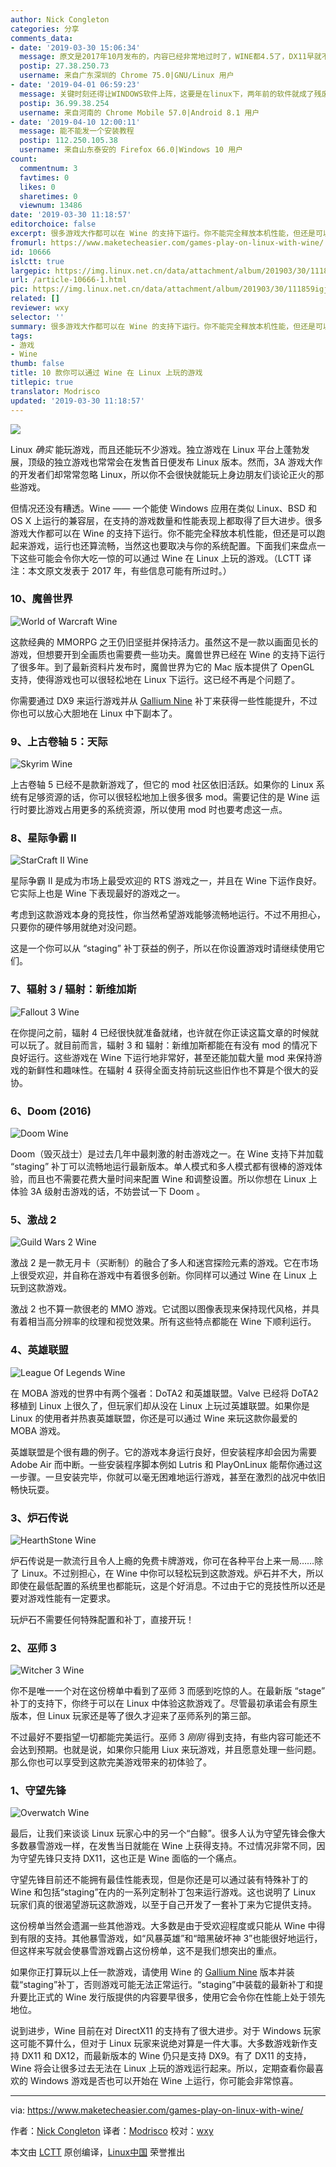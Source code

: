 ```yaml
---
author: Nick Congleton
categories: 分享
comments_data:
- date: '2019-03-30 15:06:34'
  message: 原文是2017年10月发布的，内容已经非常地过时了，WINE都4.5了，DX11早就不是问题了
  postip: 27.38.250.73
  username: 来自广东深圳的 Chrome 75.0|GNU/Linux 用户
- date: '2019-04-01 06:59:23'
  message: 关键时刻还得让WINDOWS软件上阵，这要是在linux下，两年前的软件就成了残废。
  postip: 36.99.38.254
  username: 来自河南的 Chrome Mobile 57.0|Android 8.1 用户
- date: '2019-04-10 12:00:11'
  message: 能不能发一个安装教程
  postip: 112.250.105.38
  username: 来自山东泰安的 Firefox 66.0|Windows 10 用户
count:
  commentnum: 3
  favtimes: 0
  likes: 0
  sharetimes: 0
  viewnum: 13486
date: '2019-03-30 11:18:57'
editorchoice: false
excerpt: 很多游戏大作都可以在 Wine 的支持下运行。你不能完全释放本机性能，但还是可以跑起来游戏，运行也还算流畅，当然这也要取决与你的系统配置。
fromurl: https://www.maketecheasier.com/games-play-on-linux-with-wine/
id: 10666
islctt: true
largepic: https://img.linux.net.cn/data/attachment/album/201903/30/111859igjv7pz2s1wvf5ps.jpg
url: /article-10666-1.html
pic: https://img.linux.net.cn/data/attachment/album/201903/30/111859igjv7pz2s1wvf5ps.jpg.thumb.jpg
related: []
reviewer: wxy
selector: ''
summary: 很多游戏大作都可以在 Wine 的支持下运行。你不能完全释放本机性能，但还是可以跑起来游戏，运行也还算流畅，当然这也要取决与你的系统配置。
tags:
- 游戏
- Wine
thumb: false
title: 10 款你可以通过 Wine 在 Linux 上玩的游戏
titlepic: true
translator: Modrisco
updated: '2019-03-30 11:18:57'
---
```


![](/data/attachment/album/201903/30/111859igjv7pz2s1wvf5ps.jpg)


Linux *确实* 能玩游戏，而且还能玩不少游戏。独立游戏在 Linux 平台上蓬勃发展，顶级的独立游戏也常常会在发售首日便发布 Linux 版本。然而，3A 游戏大作的开发者们却常常忽略 Linux，所以你不会很快就能玩上身边朋友们谈论正火的那些游戏。


但情况还没有糟透。Wine —— 一个能使 Windows 应用在类似 Linux、BSD 和 OS X 上运行的兼容层，在支持的游戏数量和性能表现上都取得了巨大进步。很多游戏大作都可以在 Wine 的支持下运行。你不能完全释放本机性能，但还是可以跑起来游戏，运行也还算流畅，当然这也要取决与你的系统配置。下面我们来盘点一下这些可能会令你大吃一惊的可以通过 Wine 在 Linux 上玩的游戏。（LCTT 译注：本文原文发表于 2017 年，有些信息可能有所过时。）


### 10、魔兽世界


![World of Warcraft Wine](/data/attachment/album/201903/30/111900uwzw213w212v2hnn.jpg "World of Warcraft Wine")


这款经典的 MMORPG 之王仍旧坚挺并保持活力。虽然这不是一款以画面见长的游戏，但想要开到全画质也需要费一些功夫。魔兽世界已经在 Wine 的支持下运行了很多年。到了最新资料片发布时，魔兽世界为它的 Mac 版本提供了 OpenGL 支持，使得游戏也可以很轻松地在 Linux 下运行。这已经不再是个问题了。


你需要通过 DX9 来运行游戏并从 [Gallium Nine](https://www.maketecheasier.com/install-wine-gallium-nine-linux) 补丁来获得一些性能提升，不过你也可以放心大胆地在 Linux 中下副本了。


### 9、上古卷轴 5：天际


![Skyrim Wine](/data/attachment/album/201903/30/111900t5v2337i2i2v7vll.jpg "Skyrim Wine")


上古卷轴 5 已经不是款新游戏了，但它的 mod 社区依旧活跃。如果你的 Linux 系统有足够资源的话，你可以很轻松地加上很多很多 mod。需要记住的是 Wine 运行时要比游戏占用更多的系统资源，所以使用 mod 时也要考虑这一点。


### 8、星际争霸 II


![StarCraft II Wine](/data/attachment/album/201903/30/111901xy4yxxc7z84dzfma.jpg "StarCraft II Wine")


星际争霸 II 是成为市场上最受欢迎的 RTS 游戏之一，并且在 Wine 下运作良好。它实际上也是 Wine 下表现最好的游戏之一。


考虑到这款游戏本身的竞技性，你当然希望游戏能够流畅地运行。不过不用担心，只要你的硬件够用就绝对没问题。


这是一个你可以从 “staging” 补丁获益的例子，所以在你设置游戏时请继续使用它们。


### 7、辐射 3 / 辐射：新维加斯


![Fallout 3 Wine](/data/attachment/album/201903/30/111901nt993kn3gunbt434.jpg "Fallout 3 Wine")


在你提问之前，辐射 4 已经很快就准备就绪，也许就在你正读这篇文章的时候就可以玩了。就目前而言，辐射 3 和 辐射：新维加斯都能在有没有 mod 的情况下良好运行。这些游戏在 Wine 下运行地非常好，甚至还能加载大量 mod 来保持游戏的新鲜性和趣味性。在辐射 4 获得全面支持前玩这些旧作也不算是个很大的妥协。


### 6、Doom (2016)


![Doom Wine](/data/attachment/album/201903/30/111902pw68yh00ypw919dd.jpg "Doom Wine")


Doom（毁灭战士）是过去几年中最刺激的射击游戏之一。在 Wine 支持下并加载 “staging” 补丁可以流畅地运行最新版本。单人模式和多人模式都有很棒的游戏体验，而且也不需要花费大量时间来配置 Wine 和调整设置。所以你想在 Linux 上体验 3A 级射击游戏的话，不妨尝试一下 Doom 。


### 5、激战 2


![Guild Wars 2 Wine](/data/attachment/album/201903/30/111902vq0p3w05j6rwrm0m.jpg "Guild Wars 2 Wine")


激战 2 是一款无月卡（买断制）的融合了多人和迷宫探险元素的游戏。它在市场上很受欢迎，并自称在游戏中有着很多创新。你同样可以通过 Wine 在 Linux 上玩到这款游戏。


激战 2 也不算一款很老的 MMO 游戏。它试图以图像表现来保持现代风格，并具有着相当高分辨率的纹理和视觉效果。所有这些特点都能在 Wine 下顺利运行。


### 4、英雄联盟


![League Of Legends Wine](/data/attachment/album/201903/30/111903y6dnfflr7vzlfqfr.jpg "League Of Legends Wine")


在 MOBA 游戏的世界中有两个强者：DoTA2 和英雄联盟。Valve 已经将 DoTA2 移植到 Linux 上很久了，但玩家们却从没在 Linux 上玩过英雄联盟。如果你是 Linux 的使用者并热衷英雄联盟，你还是可以通过 Wine 来玩这款你最爱的 MOBA 游戏。


英雄联盟是个很有趣的例子。它的游戏本身运行良好，但安装程序却会因为需要 Adobe Air 而中断。一些安装程序脚本例如 Lutris 和 PlayOnLinux 能帮你通过这一步骤。一旦安装完毕，你就可以毫无困难地运行游戏，甚至在激烈的战况中依旧畅快玩耍。


### 3、炉石传说


![HearthStone Wine](/data/attachment/album/201903/30/111903guzcayfgvuub73yu.jpg "HearthStone Wine")


炉石传说是一款流行且令人上瘾的免费卡牌游戏，你可在各种平台上来一局……除了 Linux。不过别担心，在 Wine 中你可以轻松玩到这款游戏。炉石并不大，所以即使在最低配置的系统里也都能玩，这是个好消息。不过由于它的竞技性所以还是要对游戏性能有一定要求。


玩炉石不需要任何特殊配置和补丁，直接开玩！


### 2、巫师 3


![Witcher 3 Wine](/data/attachment/album/201903/30/111904r121zogj2zr2j91f.jpg "Witcher 3 Wine")


你不是唯一一个对在这份榜单中看到了巫师 3 而感到吃惊的人。在最新版 “stage” 补丁的支持下，你终于可以在 Linux 中体验这款游戏了。尽管最初承诺会有原生版本，但 Linux 玩家还是等了很久才迎来了巫师系列的第三部。


不过最好不要指望一切都能完美运行。巫师 3 *刚刚* 得到支持，有些内容可能还不会达到预期。也就是说，如果你只能用 Liux 来玩游戏，并且愿意处理一些问题。那么你也可以享受到这款完美游戏带来的初体验了。


### 1、守望先锋


![Overwatch Wine](/data/attachment/album/201903/30/111904b13axffyzxxduyqp.jpg "Overwatch Wine")


最后，让我们来谈谈 Linux 玩家心中的另一个“白鲸”。很多人认为守望先锋会像大多数暴雪游戏一样，在发售当日就能在 Wine 上获得支持。不过情况非常不同，因为守望先锋只支持 DX11，这也正是 Wine 面临的一个痛点。


守望先锋目前还不能拥有最佳性能表现，但是你还是可以通过装有特殊补丁的 Wine 和包括“staging”在内的一系列定制补丁包来运行游戏。这也说明了 Linux 玩家们真的很渴望游玩这款游戏，以至于自己开发了一套补丁来为它提供支持。


这份榜单当然会遗漏一些其他游戏。大多数是由于受欢迎程度或只能从 Wine 中得到有限的支持。其他暴雪游戏，如“风暴英雄”和“暗黑破坏神 3”也能很好地运行，但这样来写就会使暴雪游戏霸占这份榜单，这不是我们想突出的重点。


如果你正打算玩以上任一款游戏，请使用 Wine 的 [Gallium Nine](https://www.maketecheasier.com/install-wine-gallium-nine-linux) 版本并装载“staging”补丁，否则游戏可能无法正常运行。“staging”中装载的最新补丁和提升要比正式的 Wine 发行版提供的内容要早很多，使用它会令你在性能上处于领先地位。


说到进步，Wine 目前在对 DirectX11 的支持有了很大进步。对于 Windows 玩家这可能不算什么，但对于 Linux 玩家来说绝对算是一件大事。大多数游戏新作支持 DX11 和 DX12，而最新版本的 Wine 仍只是支持 DX9。有了 DX11 的支持，Wine 将会让很多过去无法在 Linux 上玩的游戏运行起来。所以，定期查看你最喜欢的 Windows 游戏是否也可以开始在 Wine 上运行，你可能会非常惊喜。




---


via: <https://www.maketecheasier.com/games-play-on-linux-with-wine/>


作者：[Nick Congleton](https://www.maketecheasier.com/author/nickcongleton/) 译者：[Modrisco](https://github.com/Modrisco) 校对：[wxy](https://github.com/wxy)


本文由 [LCTT](https://github.com/LCTT/TranslateProject) 原创编译，[Linux中国](https://linux.cn/) 荣誉推出